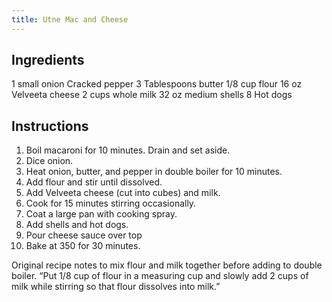 ```yaml
---
title: Utne Mac and Cheese
---
```


## Ingredients
1 small onion 
Cracked pepper
3 Tablespoons butter
1/8 cup flour
16 oz Velveeta cheese
2 cups whole milk
32 oz medium shells
8 Hot dogs

## Instructions
1. Boil macaroni for 10 minutes. Drain and set aside.
2. Dice onion.
3. Heat onion, butter, and pepper in double boiler for 10 minutes.
4. Add flour and stir until dissolved.
5. Add Velveeta cheese (cut into cubes) and milk.
6. Cook for 15 minutes stirring occasionally.
7. Coat a large pan with cooking spray.
8. Add shells and hot dogs.
9. Pour cheese sauce over top
10. Bake at 350 for 30 minutes.



Original recipe notes to mix flour and milk together before adding to double boiler. “Put 1/8 cup of flour in a measuring cup and slowly add 2 cups of milk while stirring so that flour dissolves into milk.”
